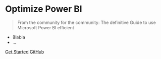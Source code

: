 # Optimize Power BI

> From the community for the community: The definitive Guide to use Microsoft Power BI efficient

- Blabla
- ...

[Get Started](#main)
[GitHub](https://github.com/SchreiberLars/optimize-power-bi)

